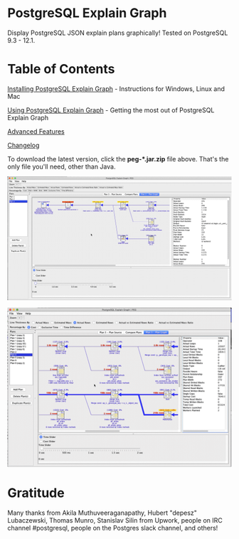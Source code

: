 # PostgreSQL Explain Graph

Display PostgreSQL JSON explain plans graphically!  Tested on PostgreSQL 9.3 - 12.1.

# Table of Contents

[Installing PostgreSQL Explain Graph](../../wiki/Installing-PostgreSQL-Explain-Graph) - Instructions for Windows, Linux and Mac

[Using PostgreSQL Explain Graph](../../wiki/Using-PostgreSQL-Explain-Graph) - Getting the most out of PostgreSQL Explain Graph

[Advanced Features](../../wiki/Advanced-Features)

[Changelog](../../wiki/Changelog)

To download the latest version, click the <b>peg-*.jar.zip</b> file above.  That's the only file you'll need, other than Java.

![Time and Cost](/images/sr-time-and-cost-sliders-gif.gif)

![Expand to See Worker Info](/images/sr-workers-gif.gif)

# Gratitude

Many thanks from Akila Muthuveeraganapathy, Hubert "depesz" Lubaczewski, Thomas Munro, Stanislav Silin from Upwork, people on IRC channel #postgresql, people on the Postgres slack channel, and others!

